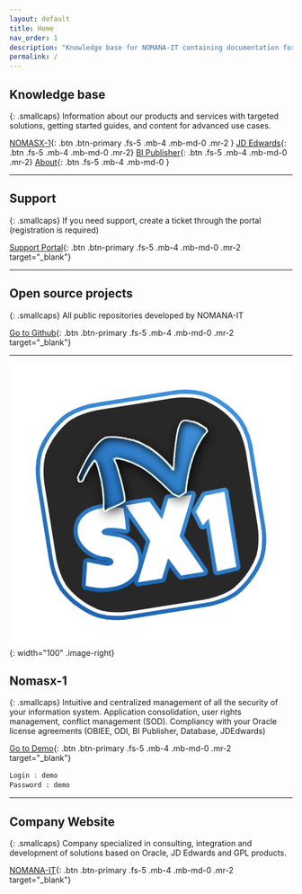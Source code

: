 ```yaml
---
layout: default
title: Home
nav_order: 1
description: "Knowledge base for NOMANA-IT containing documentation for NOMASX1 and others usefull references."
permalink: /
---
```


## Knowledge base
{: .smallcaps}
Information about our products and services with targeted solutions, getting started guides, and content for advanced use cases.

[NOMASX-1](/nomasx1){: .btn .btn-primary .fs-5 .mb-4 .mb-md-0 .mr-2 } [JD Edwards](/jdedwards){: .btn .fs-5 .mb-4 .mb-md-0 .mr-2} [BI Publisher](/bipublisher){: .btn .fs-5 .mb-4 .mb-md-0 .mr-2} [About](/about){: .btn .fs-5 .mb-4 .mb-md-0 }

---
## Support
{: .smallcaps}
If you need support, create a ticket through the portal (registration is required)

[Support Portal](https://nomana-it.freshdesk.com/support/home){: .btn .btn-primary .fs-5 .mb-4 .mb-md-0 .mr-2 target="_blank"} 

---
## Open source projects
{: .smallcaps}
All public repositories developed by NOMANA-IT

[Go to Github](https://github.com/fblettner?tab=repositories){: .btn .btn-primary .fs-5 .mb-4 .mb-md-0 .mr-2 target="_blank"} 

---
![NOMASX-1](/assets/nomasx1.png){: width="100" .image-right}
## Nomasx-1
{: .smallcaps}
Intuitive and centralized management of all the security of your information system. Application consolidation, user rights management, conflict management (SOD). Compliancy with your Oracle license agreements (OBIEE, ODI, BI Publisher, Database, JDEdwards)

[Go to Demo](http://dev.nomana-it.fr:3000/){: .btn .btn-primary .fs-5 .mb-4 .mb-md-0 .mr-2 target="_blank"} 

```scss
Login : demo
Password : demo
```

---
## Company Website
{: .smallcaps}
Company specialized in consulting, integration and development of solutions based on Oracle, JD Edwards and GPL products.

[NOMANA-IT](https://nomana-it.fr){: .btn .btn-primary .fs-5 .mb-4 .mb-md-0 .mr-2 target="_blank"} 
